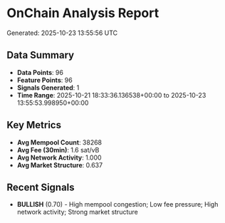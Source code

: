 # OnChain Analysis Report
Generated: 2025-10-23 13:55:56 UTC

## Data Summary
- **Data Points**: 96
- **Feature Points**: 96
- **Signals Generated**: 1
- **Time Range**: 2025-10-21 18:33:36.136538+00:00 to 2025-10-23 13:55:53.998950+00:00

## Key Metrics
- **Avg Mempool Count**: 38268
- **Avg Fee (30min)**: 1.6 sat/vB
- **Avg Network Activity**: 1.000
- **Avg Market Structure**: 0.637

## Recent Signals
- **BULLISH** (0.70) - High mempool congestion; Low fee pressure; High network activity; Strong market structure
